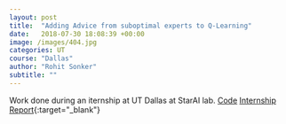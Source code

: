 ```yaml
---
layout: post
title:  "Adding Advice from suboptimal experts to Q-Learning"
date:   2018-07-30 18:08:39 +00:00
image: /images/404.jpg
categories: UT
course: "Dallas"
author: "Rohit Sonker"
subtitle: ""
---
```

Work done during an iternship at UT Dallas at StarAI lab.
[Code](https://github.com/rohits5496/AdvicePacman)
[Internship Report](http://openwsn.berkeley.edu/){:target="_blank"}

